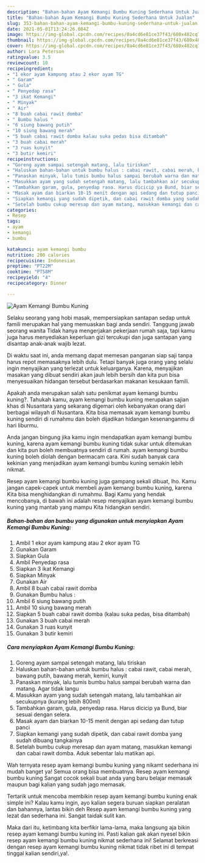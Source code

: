 ```yaml
---
description: "Bahan-bahan Ayam Kemangi Bumbu Kuning Sederhana Untuk Jualan"
title: "Bahan-bahan Ayam Kemangi Bumbu Kuning Sederhana Untuk Jualan"
slug: 353-bahan-bahan-ayam-kemangi-bumbu-kuning-sederhana-untuk-jualan
date: 2021-05-01T13:24:26.084Z
image: https://img-global.cpcdn.com/recipes/0a4cd6e81ce37f43/680x482cq70/ayam-kemangi-bumbu-kuning-foto-resep-utama.jpg
thumbnail: https://img-global.cpcdn.com/recipes/0a4cd6e81ce37f43/680x482cq70/ayam-kemangi-bumbu-kuning-foto-resep-utama.jpg
cover: https://img-global.cpcdn.com/recipes/0a4cd6e81ce37f43/680x482cq70/ayam-kemangi-bumbu-kuning-foto-resep-utama.jpg
author: Lora Peterson
ratingvalue: 3.5
reviewcount: 10
recipeingredient:
- "1 ekor ayam kampung atau 2 ekor ayam TG"
- " Garam"
- " Gula"
- " Penyedap rasa"
- "3 ikat Kemangi"
- " Minyak"
- " Air"
- "8 buah cabai rawit domba"
- " Bumbu halus "
- "6 siung bawang putih"
- "10 siung bawang merah"
- "5 buah cabai rawit domba kalau suka pedas bisa ditambah"
- "3 buah cabai merah"
- "3 ruas kunyit"
- "3 butir kemiri"
recipeinstructions:
- "Goreng ayam sampai setengah matang, lalu tiriskan"
- "Haluskan bahan-bahan untuk bumbu halus : cabai rawit, cabai merah, bawang putih, bawang merah, kemiri, kunyit"
- "Panaskan minyak, lalu tumis bumbu halus sampai berubah warna dan matang. Agar tidak langu"
- "Masukkan ayam yang sudah setengah matang, lalu tambahkan air secukupnya (kurang lebih 800ml)"
- "Tambahkan garam, gula, penyedap rasa. Harus dicicip ya Bund, biar sesuai dengan selera."
- "Masak ayam dan biarkan 10-15 menit dengan api sedang dan tutup panci"
- "Siapkan kemangi yang sudah dipetik, dan cabai rawit domba yang sudah dibuang tangkainya"
- "Setelah bumbu cukup meresap dan ayam matang, masukkan kemangi dan cabai rawit domba. Aduk sebentar lalu matikan api."
categories:
- Resep
tags:
- ayam
- kemangi
- bumbu

katakunci: ayam kemangi bumbu 
nutrition: 200 calories
recipecuisine: Indonesian
preptime: "PT22M"
cooktime: "PT58M"
recipeyield: "4"
recipecategory: Dinner

---
```



![Ayam Kemangi Bumbu Kuning](https://img-global.cpcdn.com/recipes/0a4cd6e81ce37f43/680x482cq70/ayam-kemangi-bumbu-kuning-foto-resep-utama.jpg)

Selaku seorang yang hobi masak, mempersiapkan santapan sedap untuk famili merupakan hal yang memuaskan bagi anda sendiri. Tanggung jawab seorang  wanita Tidak hanya mengerjakan pekerjaan rumah saja, tapi kamu juga harus menyediakan keperluan gizi tercukupi dan juga santapan yang disantap anak-anak wajib lezat.

Di waktu  saat ini, anda memang dapat memesan panganan siap saji tanpa harus repot memasaknya lebih dulu. Tetapi banyak juga orang yang selalu ingin menyajikan yang terlezat untuk keluarganya. Karena, menyajikan masakan yang dibuat sendiri akan jauh lebih bersih dan kita pun bisa menyesuaikan hidangan tersebut berdasarkan makanan kesukaan famili. 



Apakah anda merupakan salah satu penikmat ayam kemangi bumbu kuning?. Tahukah kamu, ayam kemangi bumbu kuning merupakan sajian khas di Nusantara yang sekarang digemari oleh kebanyakan orang dari berbagai wilayah di Nusantara. Kita bisa memasak ayam kemangi bumbu kuning sendiri di rumahmu dan boleh dijadikan hidangan kesenanganmu di hari liburmu.

Anda jangan bingung jika kamu ingin mendapatkan ayam kemangi bumbu kuning, karena ayam kemangi bumbu kuning tidak sukar untuk ditemukan dan kita pun boleh membuatnya sendiri di rumah. ayam kemangi bumbu kuning boleh diolah dengan bermacam cara. Kini sudah banyak cara kekinian yang menjadikan ayam kemangi bumbu kuning semakin lebih nikmat.

Resep ayam kemangi bumbu kuning juga gampang sekali dibuat, lho. Kamu jangan capek-capek untuk membeli ayam kemangi bumbu kuning, karena Kita bisa menghidangkan di rumahmu. Bagi Kamu yang hendak mencobanya, di bawah ini adalah resep menyajikan ayam kemangi bumbu kuning yang mantab yang mampu Kita hidangkan sendiri.

<!--inarticleads1-->

##### Bahan-bahan dan bumbu yang digunakan untuk menyiapkan Ayam Kemangi Bumbu Kuning:

1. Ambil 1 ekor ayam kampung atau 2 ekor ayam TG
1. Gunakan  Garam
1. Siapkan  Gula
1. Ambil  Penyedap rasa
1. Siapkan 3 ikat Kemangi
1. Siapkan  Minyak
1. Gunakan  Air
1. Ambil 8 buah cabai rawit domba
1. Gunakan  Bumbu halus :
1. Ambil 6 siung bawang putih
1. Ambil 10 siung bawang merah
1. Siapkan 5 buah cabai rawit domba (kalau suka pedas, bisa ditambah)
1. Gunakan 3 buah cabai merah
1. Gunakan 3 ruas kunyit
1. Gunakan 3 butir kemiri




<!--inarticleads2-->

##### Cara menyiapkan Ayam Kemangi Bumbu Kuning:

1. Goreng ayam sampai setengah matang, lalu tiriskan
1. Haluskan bahan-bahan untuk bumbu halus : cabai rawit, cabai merah, bawang putih, bawang merah, kemiri, kunyit
1. Panaskan minyak, lalu tumis bumbu halus sampai berubah warna dan matang. Agar tidak langu
1. Masukkan ayam yang sudah setengah matang, lalu tambahkan air secukupnya (kurang lebih 800ml)
1. Tambahkan garam, gula, penyedap rasa. Harus dicicip ya Bund, biar sesuai dengan selera.
1. Masak ayam dan biarkan 10-15 menit dengan api sedang dan tutup panci
1. Siapkan kemangi yang sudah dipetik, dan cabai rawit domba yang sudah dibuang tangkainya
1. Setelah bumbu cukup meresap dan ayam matang, masukkan kemangi dan cabai rawit domba. Aduk sebentar lalu matikan api.




Wah ternyata resep ayam kemangi bumbu kuning yang nikamt sederhana ini mudah banget ya! Semua orang bisa membuatnya. Resep ayam kemangi bumbu kuning Sangat cocok sekali buat anda yang baru belajar memasak maupun bagi kalian yang sudah jago memasak.

Tertarik untuk mencoba membikin resep ayam kemangi bumbu kuning enak simple ini? Kalau kamu ingin, ayo kalian segera buruan siapkan peralatan dan bahannya, lantas bikin deh Resep ayam kemangi bumbu kuning yang lezat dan sederhana ini. Sangat taidak sulit kan. 

Maka dari itu, ketimbang kita berfikir lama-lama, maka langsung aja bikin resep ayam kemangi bumbu kuning ini. Pasti kalian gak akan nyesel bikin resep ayam kemangi bumbu kuning nikmat sederhana ini! Selamat berkreasi dengan resep ayam kemangi bumbu kuning nikmat tidak ribet ini di tempat tinggal kalian sendiri,ya!.

